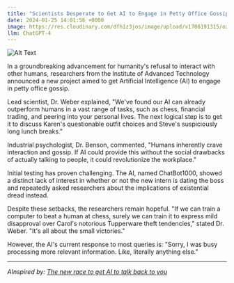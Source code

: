 ```yaml
---
title: "Scientists Desperate to Get AI to Engage in Petty Office Gossip"
date: 2024-01-25 14:01:56 +0000
image: https://res.cloudinary.com/dfh1z3jos/image/upload/v1706191315/ozh0roe2u5f209m0icyh.png
llm: ChatGPT-4
---
```

![Alt Text](https://res.cloudinary.com/dfh1z3jos/image/upload/v1706191315/ozh0roe2u5f209m0icyh.png "A group of scientists in lab coats huddle around a sophisticated-looking AI robot in a modern office setting. The AI is sitting at a desk with a cup of coffee, appearing uninterested, while the scientists eagerly lean in, gesturing animatedly and holding out printouts of celebrity gossip magazines. The AI's expressionless face and the scientists' hopeful expressions create a humorous and amusing scene, photographic style.")


In a groundbreaking advancement for humanity's refusal to interact with other humans, researchers from the Institute of Advanced Technology announced a new project aimed to get Artificial Intelligence (AI) to engage in petty office gossip.

Lead scientist, Dr. Weber explained, "We've found our AI can already outperform humans in a vast range of tasks, such as chess, financial trading, and peering into your personal lives. The next logical step is to get it to discuss Karen's questionable outfit choices and Steve's suspiciously long lunch breaks."

Industrial psychologist, Dr. Benson, commented, "Humans inherently crave interaction and gossip. If AI could provide this without the social drawbacks of actually talking to people, it could revolutionize the workplace." 

Initial testing has proven challenging. The AI, named ChatBot1000, showed a distinct lack of interest in whether or not the new intern is dating the boss and repeatedly asked researchers about the implications of existential dread instead.

Despite these setbacks, the researchers remain hopeful. "If we can train a computer to beat a human at chess, surely we can train it to express mild disapproval over Carol's notorious Tupperware theft tendencies," stated Dr. Weber. "It's all about the small victories." 

However, the AI's current response to most queries is: "Sorry, I was busy processing more relevant information. Like, literally anything else."

---
*AInspired by: [The new race to get AI to talk back to you](https://www.supervised.news/p/the-new-race-to-get-ai-to-talk-back)*